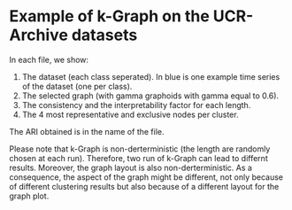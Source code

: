 # Example of k-Graph on the UCR-Archive datasets

In each file, we show: 
1. The dataset (each class seperated). In blue is one example time series of the dataset (one per class).
2. The selected graph (with gamma graphoids with gamma equal to 0.6).
3. The consistency and the interpretability factor for each length.
4. The 4 most representative and exclusive nodes per cluster.

The ARI obtained is in the name of the file.

Please note that k-Graph is non-derterministic (the length are randomly chosen at each run). Therefore, two run of k-Graph can lead to differnt results. Moreover, the graph layout is also non-derterministic. As a consequence, the aspect of the graph might be different, not only because of different clustering results but also because of a different layout for the graph plot.
